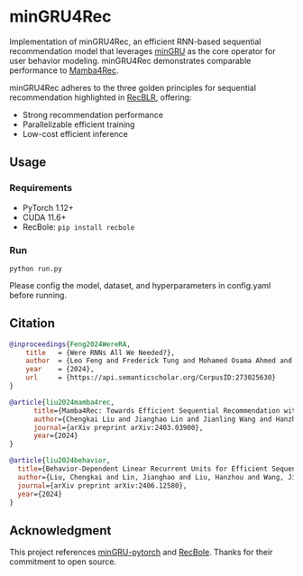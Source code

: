 # minGRU4Rec

Implementation of minGRU4Rec, an efficient RNN-based sequential recommendation model that leverages [minGRU](https://arxiv.org/abs/2410.01201v1) as the core operator for user behavior modeling. minGRU4Rec demonstrates comparable performance to [Mamba4Rec](https://arxiv.org/abs/2403.03900).

minGRU4Rec adheres to the three golden principles for sequential recommendation highlighted in [RecBLR](https://arxiv.org/abs/2406.12580), offering:

- Strong recommendation performance
- Parallelizable efficient training
- Low-cost efficient inference


## Usage

### Requirements

- PyTorch 1.12+
- CUDA 11.6+
- RecBole: `pip install recbole`

### Run

```python run.py```

Please config the model, dataset, and hyperparameters in config.yaml before running.


## Citation

```bibtex
@inproceedings{Feng2024WereRA,
    title   = {Were RNNs All We Needed?},
    author  = {Leo Feng and Frederick Tung and Mohamed Osama Ahmed and Yoshua Bengio and Hossein Hajimirsadegh},
    year    = {2024},
    url     = {https://api.semanticscholar.org/CorpusID:273025630}
}
```

```bibtex
@article{liu2024mamba4rec,
      title={Mamba4Rec: Towards Efficient Sequential Recommendation with Selective State Space Models}, 
      author={Chengkai Liu and Jianghao Lin and Jianling Wang and Hanzhou Liu and James Caverlee},
      journal={arXiv preprint arXiv:2403.03900},
      year={2024}
}
```

```bibtex
@article{liu2024behavior,
  title={Behavior-Dependent Linear Recurrent Units for Efficient Sequential Recommendation},
  author={Liu, Chengkai and Lin, Jianghao and Liu, Hanzhou and Wang, Jianling and Caverlee, James},
  journal={arXiv preprint arXiv:2406.12580},
  year={2024}
}
```

## Acknowledgment

This project references [minGRU-pytorch](https://github.com/lucidrains/minGRU-pytorch) and [RecBole](https://github.com/RUCAIBox/RecBole). Thanks for their commitment to open source.

